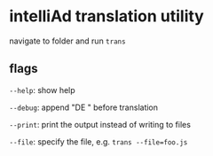 # intelliAd translation utility

navigate to folder and run `trans`

## flags
`--help`: show help

`--debug`: append "DE " before translation

`--print`: print the output instead of writing to files

`--file`: specify the file, e.g. `trans --file=foo.js`
